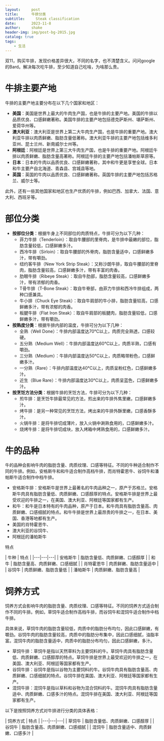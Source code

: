 ```yaml
---
layout:     post
title:      牛排分类
subtitle:     Steak classification
date:       2023-11-8
author:     shake
header-img: img/post-bg-2015.jpg
catalog: true
tags:
    - 生活
---
```


双11，购买牛排，发现价格差异很大，不同的名字，也不清楚含义。问问google的Bard。解决每次吃牛排，至少知道自己吃啥，为啥那么贵。


# 牛排主要产地

牛排的主要产地主要分布在以下几个国家和地区：

* **美国**：美国是世界上最大的牛肉生产国，也是牛排的主要产地。美国的牛排以品质优良、口感鲜嫩著称。美国牛排的主要产地包括德克萨斯州、堪萨斯州、爱荷华州等。
* **澳大利亚**：澳大利亚是世界上第二大牛肉生产国，也是牛排的重要产地。澳大利亚牛排以肉质鲜嫩、脂肪含量低著称。澳大利亚牛排的主要产地包括维多利亚州、昆士兰州、新南威尔士州等。
* **阿根廷**：阿根廷是世界上第三大牛肉生产国，也是牛排的重要产地。阿根廷牛排以肉质鲜嫩、脂肪含量高著称。阿根廷牛排的主要产地包括潘帕斯草原等。
* **日本**：日本的牛肉以品质优良、口感鲜嫩著称，其中和牛更是享誉全球。日本和牛主要产自北海道、青森县、宫城县等地。
* **英国**：英国的牛肉以品质优良、口感鲜嫩著称。英国牛排的主要产地包括苏格兰、威尔士等。

此外，还有一些其他国家和地区也生产优质的牛排，例如巴西、加拿大、法国、意大利、西班牙等。



# 部位分类



* **按部位分类**：根据牛身上不同部位的肉质特点，牛排可分为以下几种：
    * 菲力牛排（Tenderloin）：取自牛腰部的里脊肉，是牛排中最嫩的部位，脂肪含量较低，口感鲜嫩多汁。
    * 西冷牛排（Sirloin）：取自牛腰部的外脊肉，脂肪含量适中，口感鲜嫩多汁，带有嚼劲。
    * 纽约客牛排（New York Strip Steak）：又称沙朗牛排，取自牛腰部的里脊肉，脂肪含量较高，口感鲜嫩多汁，带有丰富的肉香。
    * 肋眼牛排（Ribeye Steak）：取自牛肋部，脂肪含量较高，口感鲜嫩多汁，带有浓郁的肉香。
    * T骨牛排（T-Bone Steak）：取自牛脊部，由菲力牛排和西冷牛排组成，两种口感兼具。
    * 牛小排（Chuck Eye Steak）：取自牛肩部的牛小排，脂肪含量较高，口感鲜嫩多汁，带有浓郁的肉香。
    * 板腱牛排（Flat Iron Steak）：取自牛肩部的板腱肉，脂肪含量较低，口感鲜嫩多汁，带有嚼劲。
* **按熟度分类**：根据牛排内部的温度，牛排可分为以下几种：
    * 全熟（Well Done）：牛排内部温度达70℃以上，肉质完全熟透，口感较硬。
    * 五分熟（Medium Well）：牛排内部温度达60℃以上，肉质半熟，口感有嚼劲。
    * 三分熟（Medium）：牛排内部温度达50℃以上，肉质略带粉色，口感鲜嫩多汁。
    * 一分熟（Rare）：牛排内部温度达40℃以上，肉质呈粉红色，口感鲜嫩多汁。
    * 近生（Blue Rare）：牛排内部温度达30℃以上，肉质呈蓝色，口感鲜嫩多汁。
* **按烹饪方法分类**：根据牛排的烹饪方法，牛排可分为以下几种：
    * 煎牛排：是烹饪牛排最常见的方法，煎出来的牛排外焦里嫩，口感鲜嫩多汁。
    * 烤牛排：是另一种常见的烹饪方法，烤出来的牛排外酥里嫩，口感香酥多汁。
    * 火锅牛排：是将牛排切成薄片，放入火锅中涮熟食用的，口感鲜嫩多汁。
    * 烧烤牛排：是将牛排切成块，放入烤箱中烤熟食用的，口感鲜嫩多汁。



# 牛的品种

牛的品种会影响牛肉的脂肪含量、肉质纹理、口感等特征。不同的牛种适合制作不同的牛排。例如，安格斯牛和和牛适合制作高档牛排，而肖特霍恩牛、谷饲牛和潘帕斯牛适合制作中档牛排。

* 安格斯牛排：安格斯牛是世界上最著名的牛肉品种之一，原产于苏格兰。安格斯牛肉具有脂肪含量低、肉质鲜嫩、口感醇厚的特点。安格斯牛排是世界上最受欢迎的牛排之一，在美国、澳大利亚、阿根廷等国家都有生产。
* 和牛：和牛是日本特有的牛肉品种，原产于日本。和牛肉具有脂肪含量高、肉质鲜嫩、口感细腻的特点。和牛牛排是世界上最昂贵的牛排之一，在日本、美国、香港等地都有生产。
* 美国的肖特霍恩牛、
* 澳大利亚的谷饲牛、
* 阿根廷的潘帕斯牛

特点

| 牛种 | 特点 |
|---|---|---|
| 安格斯牛 | 脂肪含量低、肉质鲜嫩、口感醇厚 |
| 和牛 | 脂肪含量高、肉质鲜嫩、口感细腻 |
| 肖特霍恩牛 | 肉质鲜嫩、脂肪含量适中 |
| 谷饲牛 | 肉质鲜嫩、脂肪含量低 |
| 潘帕斯牛 | 肉质鲜嫩、脂肪含量高 |

# 饲养方式

饲养方式会影响牛肉的脂肪含量、肉质纹理、口感等特征。不同的饲养方式适合制作不同的牛排。例如，草饲牛适合制作高档牛排，而谷饲牛和混饲牛适合制作中档牛排。

具体来说，草饲牛肉的脂肪含量较低，肉质中的脂肪分布均匀，因此口感鲜嫩，有嚼劲。谷饲牛肉的脂肪含量较高，肉质中的脂肪分布集中，因此口感细腻，油脂丰富。混饲牛肉的脂肪含量适中，肉质中的脂肪分布均匀，因此口感鲜嫩，多汁。


* 草饲牛排：草饲牛是指以天然草料为主要饲料的牛。草饲牛肉具有脂肪含量低、肉质鲜嫩、口感醇厚的特点。草饲牛排是世界上最受欢迎的牛排之一，在美国、澳大利亚、阿根廷等国家都有生产。
* 谷饲牛排：谷饲牛是指以谷物为主要饲料的牛。谷饲牛肉具有脂肪含量高、肉质鲜嫩、口感细腻的特点。谷饲牛排在美国、澳大利亚、阿根廷等国家都有生产。
* 混饲牛排：混饲牛是指以草料和谷物为混合饲料的牛。混饲牛肉具有脂肪含量适中、肉质鲜嫩、口感多汁的特点。混饲牛排在美国、澳大利亚、阿根廷等国家都有生产。

以下是按照饲养方式对牛排进行分类的具体表格：

| 饲养方式 | 特点 |
|---|---|---|
| 草饲牛 | 脂肪含量低、肉质鲜嫩、口感醇厚 |
| 谷饲牛 | 脂肪含量高、肉质鲜嫩、口感细腻 |
| 混饲牛 | 脂肪含量适中、肉质鲜嫩、口感多汁 |

